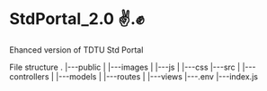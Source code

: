 # StdPortal_2.0 ✌️.✊
Ehanced version of TDTU Std Portal


File structure
.
|---public
|   |---images
|   |---js
|   |---css
|---src
|   |---controllers
|   |---models
|   |---routes
|   |---views
|---.env
|---index.js
